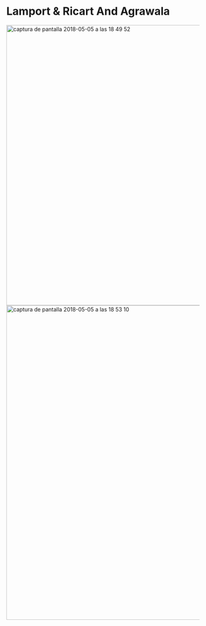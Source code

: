 # Lamport & Ricart And Agrawala

<img width="730" alt="captura de pantalla 2018-05-05 a las 18 49 52" src="https://user-images.githubusercontent.com/18301646/39665478-69441e82-5095-11e8-89d8-63477257c1a2.png">

<img width="819" alt="captura de pantalla 2018-05-05 a las 18 53 10" src="https://user-images.githubusercontent.com/18301646/39665490-9dc29558-5095-11e8-877b-09e22f1c8a8d.png">

